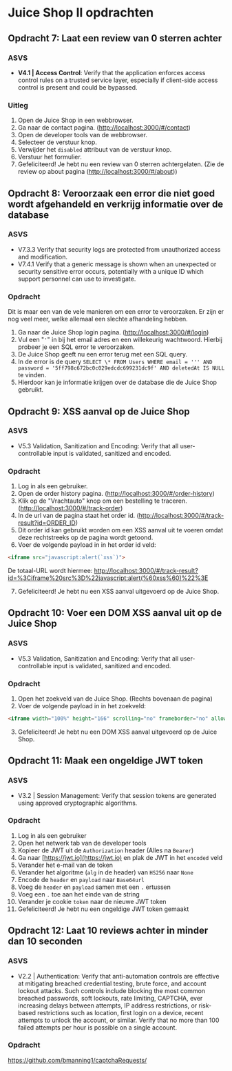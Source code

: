 # Juice Shop II opdrachten

## Opdracht 7: Laat een review van 0 sterren achter

### ASVS

- **V4.1 | Access Control**: Verify that the application enforces access control rules on a trusted service layer, especially if client-side access control is present and could be bypassed.

### Uitleg

1. Open de Juice Shop in een webbrowser.
2. Ga naar de contact pagina. (<http://localhost:3000/#/contact>)
3. Open de developer tools van de webbrowser.
4. Selecteer de verstuur knop.
5. Verwijder het `disabled` attribuut van de verstuur knop.
6. Verstuur het formulier.
7. Gefeliciteerd! Je hebt nu een review van 0 sterren achtergelaten. (Zie de review op about pagina (<http://localhost:3000/#/about>))

## Opdracht 8: Veroorzaak een error die niet goed wordt afgehandeld en verkrijg informatie over de database

### ASVS

- V7.3.3 Verify that security logs are protected from unauthorized access and modification.
- V7.4.1 Verify that a generic message is shown when an unexpected or security sensitive error occurs, potentially with a unique ID which support personnel can use to investigate.

### Opdracht

Dit is maar een van de vele manieren om een error te veroorzaken. Er zijn er nog veel meer, welke allemaal een slechte afhandeling hebben.

1. Ga naar de Juice Shop login pagina. (<http://localhost:3000/#/login>)
2. Vul een "`'`" in bij het email adres en een willekeurig wachtwoord. Hierbij probeer je een SQL error te veroorzaken.
3. De Juice Shop geeft nu een error terug met een SQL query.
4. In de error is de query `SELECT \* FROM Users WHERE email = ''' AND password = '5ff798c672bc0c029edcdc699231dc9f' AND deletedAt IS NULL` te vinden.
5. Hierdoor kan je informatie krijgen over de database die de Juice Shop gebruikt.

## Opdracht 9: XSS aanval op de Juice Shop

### ASVS

- V5.3 Validation, Sanitization and Encoding: Verify that all user-controllable input is validated, sanitized and encoded.

### Opdracht

1. Log in als een gebruiker.
2. Open de order history pagina. (<http://localhost:3000/#/order-history>)
3. Klik op de "Vrachtauto" knop om een bestelling te traceren. (<http://localhost:3000/#/track-order>)
4. In de url van de pagina staat het order id. (<http://localhost:3000/#/track-result?id=ORDER_ID>)
5. Dit order id kan gebruikt worden om een XSS aanval uit te voeren omdat deze rechtstreeks op de pagina wordt getoond.
6. Voer de volgende payload in in het order id veld:

```HTML
<iframe src="javascript:alert(`xss`)">
```

De totaal-URL wordt hiermee: <http://localhost:3000/#/track-result?id=%3Ciframe%20src%3D%22javascript:alert(%60xss%60)%22%3E>

7. Gefeliciteerd! Je hebt nu een XSS aanval uitgevoerd op de Juice Shop.

## Opdracht 10: Voer een DOM XSS aanval uit op de Juice Shop

### ASVS

- V5.3 Validation, Sanitization and Encoding: Verify that all user-controllable input is validated, sanitized and encoded.

### Opdracht

1. Open het zoekveld van de Juice Shop. (Rechts bovenaan de pagina)
2. Voer de volgende payload in in het zoekveld:

```HTML
<iframe width="100%" height="166" scrolling="no" frameborder="no" allow="autoplay" src="https://w.soundcloud.com/player/?url=https%3A//api.soundcloud.com/tracks/771984076&color=%23ff5500&auto_play=true&hide_related=false&show_comments=true&show_user=true&show_reposts=false&show_teaser=true"></iframe>
```

3. Gefeliciteerd! Je hebt nu een DOM XSS aanval uitgevoerd op de Juice Shop.

## Opdracht 11: Maak een ongeldige JWT token

### ASVS

- V3.2 | Session Management: Verify that session tokens are generated using approved cryptographic algorithms.

### Opdracht

1. Log in als een gebruiker
2. Open het netwerk tab van de developer tools
3. Kopieer de JWT uit de `Authorization` header (Alles na `Bearer`)
4. Ga naar [https://jwt.io](https://jwt.io) en plak de JWT in het `encoded` veld
5. Verander het e-mail van de token
6. Verander het algoritme (`alg` in de header) van `HS256` naar `None`
7. Encode de `header` en `payload` naar `Base64url`
8. Voeg de `header` en `payload` samen met een `.` ertussen
9. Voeg een `.` toe aan het einde van de string
10. Verander je cookie `token` naar de nieuwe JWT token
11. Gefeliciteerd! Je hebt nu een ongeldige JWT token gemaakt

## Opdracht 12: Laat 10 reviews achter in minder dan 10 seconden

### ASVS

- V2.2 | Authentication: Verify that anti-automation controls are effective at mitigating breached credential testing, brute force, and account lockout attacks. Such controls include blocking the most common breached passwords, soft lockouts, rate limiting, CAPTCHA, ever increasing delays between attempts, IP address restrictions, or risk-based restrictions such as location, first login on a device, recent attempts to unlock the account, or similar. Verify that no more than 100 failed attempts per hour is possible on a single account.

### Opdracht

<https://github.com/bmanning1/captchaRequests/>
